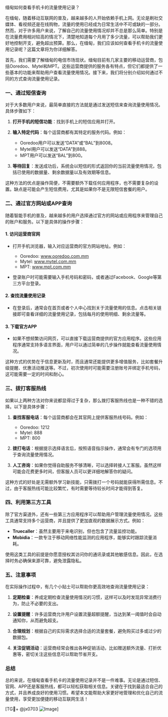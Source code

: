 缅甸如何查看手机卡的流量使用记录？

在缅甸，随着移动互联网的普及，越来越多的人开始依赖手机上网。无论是刷社交媒体、看视频还是在线购物，流量的使用已经成为日常生活中不可或缺的一部分。然而，对于许多用户来说，了解自己的流量使用情况却并不总是那么简单。特别是在流量费用相对较高的情况下，清楚地知道每个月用了多少流量，可以帮助我们更好地控制开支，避免超出预算。那么，在缅甸，我们应该如何查看手机卡的流量使用记录呢？这篇文章将为你详细解答。

首先，我们需要了解缅甸的电信市场现状。缅甸目前有几家主要的移动运营商，包括Ooredoo、Mytel和MPT。这些运营商提供的服务各有特点，但它们都提供了一些基本的功能来帮助用户查看流量使用情况。接下来，我们将分别介绍如何通过不同的方式查询流量使用记录。

### 一、通过短信查询

对于大多数用户来说，最简单直接的方法就是通过发送短信来查询流量使用情况。具体步骤如下：

1. **打开手机的短信功能**：找到手机上的短信应用并打开。
   
2. **输入特定代码**：每个运营商都有其特定的服务代码。例如：
   - Ooredoo用户可以发送“DATA”或“BAL”到8008。
   - Mytel用户可以发送“DATA”到888。
   - MPT用户可以发送“BAL”到800。

3. **等待回复**：发送成功后，系统会以短信的形式返回你的当前流量使用情况，包括已使用的数据量、剩余数据量以及有效期等信息。

这种方法的优点是操作简便，不需要额外下载任何应用程序，也不需要复杂的设置。缺点是可能会产生短信费用，尤其是如果你不是无限短信套餐的用户。

### 二、通过官方网站或APP查询

随着智能手机的普及，越来越多的用户选择通过官方的网站或应用程序来管理自己的账户和服务。以下是具体的操作步骤：

#### 1. 访问运营商官网
   - 打开手机浏览器，输入对应运营商的官方网站地址。例如：
     - Ooredoo: www.ooredoo.com.mm
     - Mytel: www.mytel.com.mm
     - MPT: www.mpt.com.mm

   - 登录账户时可能需要输入手机号码和密码，或者通过Facebook、Google等第三方平台登录。

#### 2. 查找流量使用记录
   - 在登录后，通常会在首页或者个人中心找到关于流量使用的信息。点击相关链接即可查看详细的流量使用记录，包括每月的使用明细、剩余流量等。

#### 3. 下载官方APP
   - 如果不想频繁访问网页，可以直接下载运营商提供的官方应用程序。这些应用程序通常支持多语言界面，用户可以通过简单的几步操作就能查看流量使用情况。

这种方式的优势在于信息更新及时，而且通常还能提供更多增值服务，比如套餐升级提醒、优惠活动推送等。不过，初次使用时可能需要注册账号并绑定手机号码，这可能需要一定的时间和耐心。

### 三、拨打客服热线

如果以上两种方法对你来说都显得过于复杂，那么拨打客服热线也是一种不错的选择。以下是具体步骤：

1. **查找客服电话**：每个运营商都会在其官网上提供客服热线号码。例如：
   - Ooredoo: 1212
   - Mytel: 888
   - MPT: 800

2. **拨打电话**：根据提示选择语言后，按照语音指示操作，通常会有专门的选项用于查询流量使用情况。

3. **人工咨询**：如果你觉得自助服务不够清晰，可以选择转接人工客服。虽然这样可能会花费更多时间，但客服人员可以更详细地解答你的疑问。

这种方式的好处是无需额外学习新技能，只需拨打一个号码就能获得所需信息。不过，由于客服热线可能比较繁忙，有时需要等待较长时间才能得到答复。

### 四、利用第三方工具

除了官方渠道外，还有一些第三方应用程序可以帮助用户管理流量使用情况。这些工具通常支持多个运营商，并且提供了更加直观的数据展示方式。例如：

- **Truecaller**：虽然主要用于来电识别，但也包含了流量监控功能。
- **Mobidia**：一款专注于移动网络性能监测的应用程序，能够实时跟踪流量消耗。

使用这类工具的前提是你愿意授权其访问你的通讯录或其他敏感信息。因此，在选择时务必确保来源可靠，避免泄露隐私。

### 五、注意事项

在实际操作过程中，有几个小贴士可以帮助你更高效地查询流量使用记录：

1. **定期检查**：养成定期检查流量使用情况的习惯，这样可以及时发现异常消费行为，防止不必要的支出。
   
2. **设置提醒**：许多运营商允许用户设置流量超额提醒，当达到某一阈值时会自动通知你，从而避免超支。

3. **合理规划**：根据自己的实际需求选择合适的流量套餐，避免购买过多或过少的数据包。

4. **关注促销活动**：运营商经常会推出各种促销活动，比如赠送额外流量、打折优惠等，密切关注这些信息可以帮助节省开支。

### 总结

总的来说，在缅甸查看手机卡的流量使用记录并不是一件难事。无论是通过短信、官网、APP还是客服热线，都可以轻松获取相关信息。关键在于找到最适合自己的方式，并且养成良好的使用习惯。希望本文能帮助大家更好地管理和优化自己的流量使用，享受更加便捷的移动互联网生活！

[TG💪+ @jx0703 ![Image](https://github.com/user-attachments/assets/dbca1d08-cadb-493c-b0ec-ad6f7a83f270)]